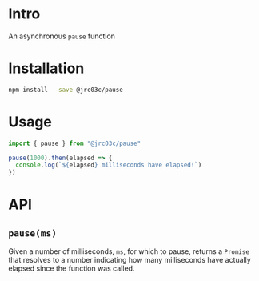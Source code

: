 # Intro

An asynchronous `pause` function

# Installation

```bash
npm install --save @jrc03c/pause
```

# Usage

```js
import { pause } from "@jrc03c/pause"

pause(1000).then(elapsed => {
  console.log(`${elapsed} milliseconds have elapsed!`)
})
```

# API

## `pause(ms)`

Given a number of milliseconds, `ms`, for which to pause, returns a `Promise` that resolves to a number indicating how many milliseconds have actually elapsed since the function was called.
